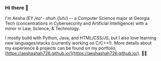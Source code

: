### Hi there 👋
I'm Aesha *(EY /eɪ/ - shuh /ʃuh/)* -- a Computer Science major at Georgia Tech (concentrations in Cybersecurity and Artificial Intelligence) with a minor in Law, Science, & Technology. <br>

I mostly build with Python, Java, and HTML/CSS/JS, but I also love learning new languages/stacks (currently working on C/C++!). More details about my experience & projects can be found on my portfolio, [https://aeshashah726.github.io/](https://aeshashah726.github.io/). 🚀✨



